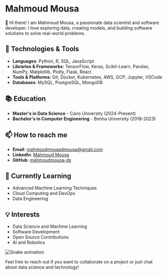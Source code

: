 # Mahmoud Mousa

👋 Hi there! I am Mahmoud Mousa, a passionate data scientist and software developer. I love exploring data, creating models, and building software solutions to solve real-world problems.

## 🔧 Technologies & Tools

- **Languages**: Python, R, SQL, JavaScript
- **Libraries & Frameworks**: TensorFlow, Keras, Scikit-Learn, Pandas, NumPy, Matplotlib, Plotly, Flask, React
- **Tools & Platforms**: Git, Docker, Kubernetes, AWS, GCP, Jupyter, VSCode
- **Databases**: MySQL, PostgreSQL, MongoDB


## 📚 Education

- **Master's in Data Science** - Cairo University  (2024-Present)
- **Bachelor's in Computer Engineering** - Benha University  (2018-2023)

## 📫 How to reach me

- **Email**: [mahmoudmosaadmousa@gmail.com](mailto:mahmoudmosaadmousa@gmail.com)
- **LinkedIn**: [Mahmoud Mousa](https://www.linkedin.com/in/mahmoudmousa)
- **GitHub**: [mahmoudmousa-ds](https://github.com/mahmoudmousa-ds)

## 🌱 Currently Learning

- Advanced Machine Learning Techniques
- Cloud Computing and DevOps
- Data Engineering

## 💡 Interests

- Data Science and Machine Learning
- Software Development
- Open Source Contributions
- AI and Robotics

![Snake animation](https://github.com/mahmoudmousa-ds/blob/output/github-contribution-grid-snake.svg)


Feel free to reach out if you want to collaborate on a project or just chat about data science and technology!
